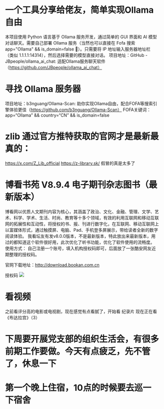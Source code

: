 # 一个工具分享给佬友，简单实现Ollama自由

本项目使用 Python 语言基于 Ollama 服务开发，通过简单的 GUI 界面和 AI 模型对话聊天。需要自己部署 Ollama 服务（当然也可以直接在 Fofa 搜索 app="Ollama" && is_domain=false :face_with_peeking_eye:）。只需要将 IP 地址输入服务器地址栏（类似 1.1.1.1:14314），然后选择需要的模型直接对话。
项目地址：GitHub - JBpeople/ollama_ai_chat: 适配Ollama服务聊天软件（https://github.com/JBpeople/ollama_ai_chat）

# 寻找 Ollama 服务器
项目地址：b3nguang/Ollama-Scan: 助你实现Ollama自由，配合FOFA等搜索引擎体验更佳（https://github.com/b3nguang/Ollama-Scan）
FOFA关键词：app=“Ollama” && country=“CN” && is_domain=false


# zlib 通过官方推特获取的官网才是最新最真的：
https://x.com/Z_Lib_official
https://z-library.sk/
假冒的真是太多了

# 博看书苑 V8.9.4 电子期刊杂志图书（最新版本）
博看网以优质人文期刊内容为核心，其涵盖了政治、文化、金融、管理、文学、艺术、科学、学术、生活、时尚、教育等十多个领域，有效的利用互联网和移动互联网的拓展性和互动性，将授权的书、报、刊进行数字化，在互联网、移动互联网上以富媒体形式，通过触摸屏、电脑、Pad、手机登多屏展示，带给读者全新的数字阅读体验。
       我看坛友有发v8.0.0版本，不是最新版本，特此放出来最新版本，用过的都知道这个软件很好用，此次优化了听书功能，优化了软件使用的流畅度。
使用方式：
自己注册一个账号，填入机构授权码即可，后面放了一张酷安网友近期整理的授权码。

官网下载地址：http://download.bookan.com.cn

授权码
![](https://cdn.jsdelivr.net/gh/midpoint/note-gen-image-sync@main/8ee7f8ae-6bab-4fae-a52c-9dc15fc48d69.png)

# 看视频
之前看评分高的电影或电视剧，现在感觉有点看腻了，开始看 纪录片
现在正在看《布达拉宫》（3）

# 下周要开展党支部的组织生活会，有很多前期工作要做。今天有点疲乏，先不管了，休息一下

# 第一个晚上住宿，10点的时候要去巡一下宿舍